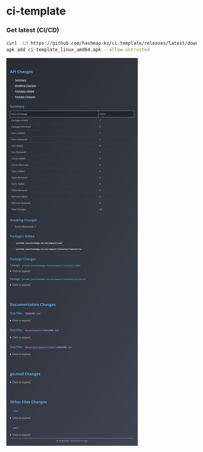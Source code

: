 # ci-template

### Get latest (CI/CD)
```bash
curl -LO https://github.com/hashmap-kz/ci-template/releases/latest/download/ci-template_linux_amd64.apk
apk add ci-template_linux_amd64.apk --allow-untrusted
```

![Architecture Diagram](https://github.com/hashmap-kz/assets/blob/main/relimpact/examples/basic-changelog.png)



